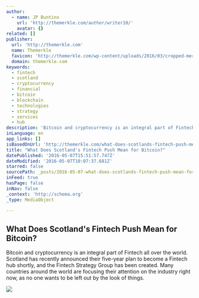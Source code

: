 ```yaml
---
author:
  - name: JP Buntinx
    url: 'http://themerkle.com/author/writer10/'
    avatar: {}
related: []
publisher:
  url: 'http://themerkle.com'
  name: Themerkle
  favicon: 'http://themerkle.com/wp-content/uploads/2016/03/cropped-merkle-white-1-192x192.png'
  domain: themerkle.com
keywords:
  - fintech
  - scotland
  - cryptocurrency
  - financial
  - bitcoin
  - blockchain
  - technologies
  - strategy
  - services
  - hub
description: 'Bitcoin and cryptocurrency is an integral part of Fintech all over the world. Scotland has recently announced their five-year plan to become a Fintech hub shortly, and the Fintech Strategy Group has been created. Many countries around the world are focusing their attention on the industry right now, as no one wants to be left out by the look of things.'
inLanguage: en
app_links: []
isBasedOnUrl: 'http://themerkle.com/what-does-scotlands-fintech-push-mean-for-bitcoin/'
title: "What Does Scotland's Fintech Push Mean for Bitcoin?"
datePublished: '2016-05-07T15:51:57.747Z'
dateModified: '2016-05-07T10:07:37.681Z'
starred: false
sourcePath: _posts/2016-05-07-what-does-scotlands-fintech-push-mean-for-bitcoin.md
inFeed: true
hasPage: false
inNav: false
_context: 'http://schema.org'
_type: MediaObject

---
```

<article style=""><h1>What Does Scotland's Fintech Push Mean for Bitcoin?</h1><p>Bitcoin and cryptocurrency is an integral part of Fintech all over the world. Scotland has recently announced their five-year plan to become a Fintech hub shortly, and the Fintech Strategy Group has been created. Many countries around the world are focusing their attention on the industry right now, as no one wants to be left out by the look of things.</p><img src="http://themerkle.com/wp-content/uploads/2016/05/shutterstock_162292244.jpg" /></article>